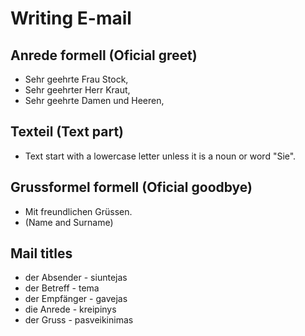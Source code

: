 # Writing E-mail

## Anrede formell (Oficial greet)
- Sehr geehrte Frau Stock,
- Sehr geehrter Herr Kraut,
- Sehr geehrte Damen und Heeren,

## Texteil (Text part)
- Text start with a lowercase letter unless it is a noun or word "Sie".


## Grussformel formell (Oficial goodbye)
- Mit freundlichen Grüssen.
- (Name and Surname)

## Mail titles
-  der Absender - siuntejas
-  der Betreff - tema
-  der Empfänger - gavejas
-  die Anrede - kreipinys
-  der Gruss - pasveikinimas
